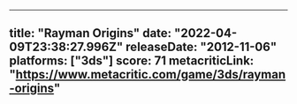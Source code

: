 
---
title: "Rayman Origins"
date: "2022-04-09T23:38:27.996Z"
releaseDate: "2012-11-06"
platforms: ["3ds"]
score: 71
metacriticLink: "https://www.metacritic.com/game/3ds/rayman-origins"
---
